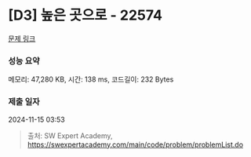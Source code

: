 # [D3] 높은 곳으로 - 22574 

[문제 링크](https://swexpertacademy.com/main/code/problem/problemDetail.do?contestProbId=AZIieDaq5AEDFAXd) 

### 성능 요약

메모리: 47,280 KB, 시간: 138 ms, 코드길이: 232 Bytes

### 제출 일자

2024-11-15 03:53



> 출처: SW Expert Academy, https://swexpertacademy.com/main/code/problem/problemList.do